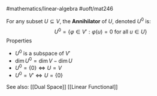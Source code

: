 #mathematics/linear-algebra #uoft/mat246 

For any subset $U\subseteq V$, the **Annihilator** of $U$, denoted $U^{0}$ is:
$$U^{0}=\{\varphi\in V':\varphi(u)=0 \text{ for all } u\in U\}$$
Properties
- $U^{0}$ is a subspace of $V'$
- $\dim U^{0}=\dim V-\dim U$
- $U^{0}=\{0\}\iff U=V$
- $U^{0}=V'\iff U=\{0\}$

See also:
	[[Dual Space]]
	[[Linear Functional]]